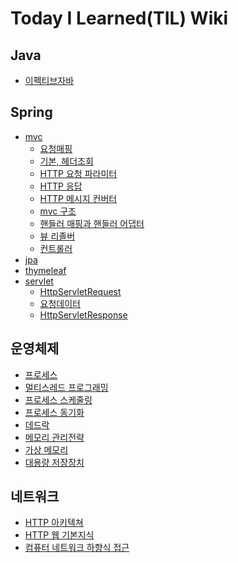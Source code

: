 # Today I Learned(TIL) Wiki

## Java
- [이펙티브자바](https://github.com/gwoprk98/TIL/blob/master/java/Effective-java.md)

## Spring
- [mvc]()
    - [요청매핑](https://github.com/gwoprk98/TIL/blob/master/spring/mvc/%EC%9A%94%EC%B2%AD%EB%A7%A4%ED%95%91.md)
    - [기본, 헤더조회](https://github.com/gwoprk98/TIL/blob/master/spring/mvc/%EA%B8%B0%EB%B3%B8%2C%ED%97%A4%EB%8D%94%EC%A1%B0%ED%9A%8C.md)
    - [HTTP 요청 파라미터](https://github.com/gwoprk98/TIL/blob/master/spring/mvc/HTTP%EC%9A%94%EC%B2%AD%ED%8C%8C%EB%9D%BC%EB%AF%B8%ED%84%B0.md)
    - [HTTP 응답](https://github.com/gwoprk98/TIL/blob/master/spring/mvc/HTTP%EC%9D%91%EB%8B%B5.md)
    - [HTTP 메시지 컨버터](https://github.com/gwoprk98/TIL/blob/master/spring/mvc/HTTP%EB%A9%94%EC%8B%9C%EC%A7%80%EC%BB%A8%EB%B2%84%ED%84%B0.md)
    - [mvc 구조](https://github.com/gwoprk98/TIL/blob/master/spring/mvc/%EC%8A%A4%ED%94%84%EB%A7%81MVC%EA%B5%AC%EC%A1%B0.md)
    - [핸들러 매핑과 핸들러 어댑터](https://github.com/gwoprk98/TIL/blob/master/spring/mvc/%ED%95%B8%EB%93%A4%EB%9F%AC%EB%A7%A4%ED%95%91%EA%B3%BC%ED%95%B8%EB%93%A4%EB%9F%AC%EC%96%B4%EB%8C%91%ED%84%B0.md)
    - [뷰 리졸버](https://github.com/gwoprk98/TIL/blob/master/spring/mvc/%EB%B7%B0%20%EB%A6%AC%EC%A1%B8%EB%B2%84.md)
    - [컨트롤러](https://github.com/gwoprk98/TIL/blob/master/spring/mvc/%EC%BB%A8%ED%8A%B8%EB%A1%A4%EB%9F%AC.md)
- [jpa]()
- [thymeleaf]()
- [servlet]()
    - [HttpServletRequest]()
    - [요청데이터]()
    - [HttpServletResponse]()

## 운영체제
- [프로세스](https://github.com/gwoprk98/TIL/blob/master/OS/Chapter3%20Process%20Concept.md)
- [멀티스레드 프로그래밍](https://github.com/gwoprk98/TIL/blob/master/OS/Chapter4%20Multithreaded%20Programming.md)
- [프로세스 스케줄링](https://github.com/gwoprk98/TIL/blob/master/OS/Chapter5%20Process%20Scheduling.md)
- [프로세스 동기화](https://github.com/gwoprk98/TIL/blob/master/OS/Chapter6%20Synchronization.md)
- [데드락](https://github.com/gwoprk98/TIL/blob/master/OS/Chapter7%20Deadlocks.md)
- [메모리 관리전략](https://github.com/gwoprk98/TIL/blob/master/OS/Chapter8%20Memory-Management.md)
- [가상 메모리](https://github.com/gwoprk98/TIL/blob/master/OS/Chapter9%20Virtual%20Memory.md)
- [대용량 저장장치](https://github.com/gwoprk98/TIL/blob/master/OS/Chapter10%20Mass-Storage%20Structure.md)

## 네트워크
- [HTTP 아키텍쳐](https://github.com/gwoprk98/TIL/blob/master/Network/HTTP%20%EC%95%84%ED%82%A4%ED%85%8D%EC%B3%90.md)
- [HTTP 웹 기본지식](https://github.com/gwoprk98/TIL/blob/master/Network/HTTP%EC%9B%B9%20%EA%B8%B0%EB%B3%B8%EC%A7%80%EC%8B%9D.md)
- [컴퓨터 네트워크 하향식 접근](https://github.com/gwoprk98/TIL/blob/master/Network/%EC%BB%B4%ED%93%A8%ED%84%B0%20%EB%84%A4%ED%8A%B8%EC%9B%8C%ED%81%AC%20%ED%95%98%ED%96%A5%EC%8B%9D%20%EC%A0%91%EA%B7%BC.md)